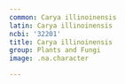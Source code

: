 ```yaml
---
common: Carya illinoinensis
latin: Carya illinoinensis
ncbi: '32201'
title: Carya illinoinensis
group: Plants and Fungi
image: .na.character

---
```

